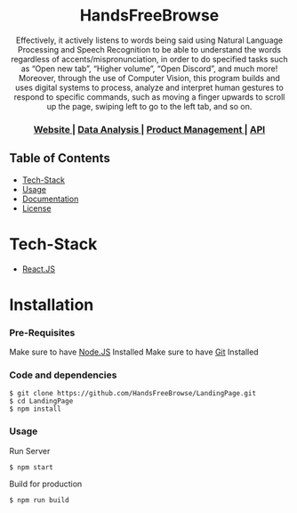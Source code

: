 

<h1 align="center">HandsFreeBrowse</h1>
<div align="center">
Effectively, it actively listens to words being said using Natural Language Processing and Speech Recognition to be able to understand the words regardless of accents/mispronunciation, in order to do specified tasks such as “Open new tab”, “Higher volume”, “Open Discord”, and much more! Moreover, through the use of Computer Vision, this program builds and uses digital systems to process, analyze and interpret human gestures to respond to specific commands, such as moving a finger upwards to scroll up the page, swiping left to go to the left tab, and so on.  
</div>
<div align="center">
  <h3>
    <a href="https://insiderunlocked.com/">
      Website
    </a>
    <span> | </span>
    <a href="https://github.com/InsiderUnlocked/Insider-Unlocked/blob/main/Data%20Science/notebook.ipynb">
      Data Analysis
    </a>
    <span> | </span>
    <a href="https://github.com/InsiderUnlocked/Insider-Unlocked/tree/main/Product%20Managmento">
      Product Management
    </a>
    <span> | </span>
        <a href="https://github.com/InsiderUnlocked/Backend#readme">
      API
    </a>
  </h3>
</div>



## Table of Contents
- [Tech-Stack](#Tech-Stack)
- [Usage](#Usage)
- [Documentation](#Documentation)
- [License](#License)

# Tech-Stack
- [React.JS](https://reactjs.org/)

# Installation
### Pre-Requisites 
Make sure to have [Node.JS](https://nodejs.org/en/download/) Installed
Make sure to have [Git](https://git-scm.com/downloads) Installed
### Code and dependencies
```console
$ git clone https://github.com/HandsFreeBrowse/LandingPage.git
$ cd LandingPage
$ npm install
```

### Usage
Run Server
```console
$ npm start
```
Build for production
```console
$ npm run build
```

